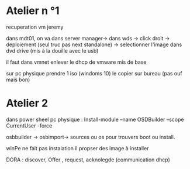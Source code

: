 # Atelier n °1

recuperation vm jeremy

dans mdt01, on va dans server manager-> dans wds -> click droit -> deploiement (seul truc pas next standalone) -> selectionner l'image dans dvd drive (mis à la douille avec le usb)

il faut dans vmnet enlever le dhcp de vmware mis de base

sur pc physique prendre 1 iso (windoms 10) le copier sur bureau (pas ouf mais bon) 

# Atelier 2

dans power sheel pc physique : Install-module –name OSDBuilder –scope CurrentUser -force


osbbuilder -> osbimport-> sources ou os pour trouvers boot ou install.




winPe ne fait pas instalation il propser des image à installer


DORA : discover, Offer , request, acknolegde (communication dhcp)
